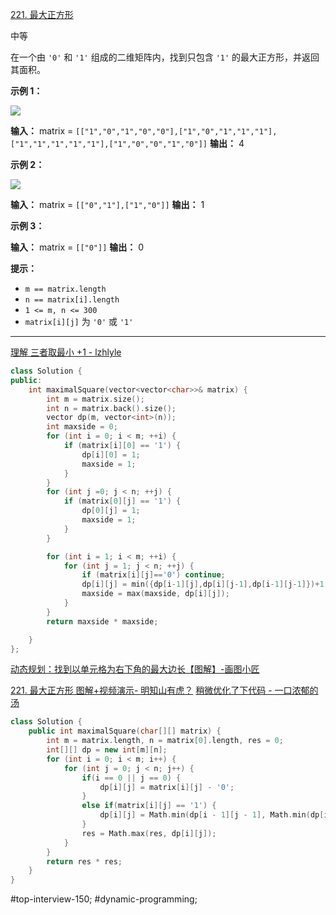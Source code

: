 [221. 最大正方形](https://leetcode.cn/problems/maximal-square/)

中等

在一个由 `'0'` 和 `'1'` 组成的二维矩阵内，找到只包含 `'1'` 的最大正方形，并返回其面积。

**示例 1：**

![](https://assets.leetcode.com/uploads/2020/11/26/max1grid.jpg)

**输入：** matrix = `[["1","0","1","0","0"],["1","0","1","1","1"],["1","1","1","1","1"],["1","0","0","1","0"]]`
**输出：** 4

**示例 2：**

![](https://assets.leetcode.com/uploads/2020/11/26/max2grid.jpg)

**输入：** matrix = `[["0","1"],["1","0"]]`
**输出：** 1

**示例 3：**

**输入：** matrix = `[["0"]]`
**输出：** 0

**提示：**

- `m == matrix.length`
- `n == matrix[i].length`
- `1 <= m, n <= 300`
- `matrix[i][j]` 为 `'0'` 或 `'1'`
---- ----
[理解 三者取最小 +1 - lzhlyle](https://leetcode.cn/problems/maximal-square/solutions/44586/li-jie-san-zhe-qu-zui-xiao-1-by-lzhlyle)

```cpp
class Solution {
public:
    int maximalSquare(vector<vector<char>>& matrix) {
        int m = matrix.size();
        int n = matrix.back().size();
        vector dp(m, vector<int>(n));
        int maxside = 0;
        for (int i = 0; i < m; ++i) {
            if (matrix[i][0] == '1') {
                dp[i][0] = 1;
                maxside = 1;
            }
        }
        for (int j =0; j < n; ++j) {
            if (matrix[0][j] == '1') {
                dp[0][j] = 1;
                maxside = 1;
            }
        }

        for (int i = 1; i < m; ++i) {
            for (int j = 1; j < n; ++j) {
                if (matrix[i][j]=='0') continue;
                dp[i][j] = min({dp[i-1][j],dp[i][j-1],dp[i-1][j-1]})+1;                
                maxside = max(maxside, dp[i][j]);
            }
        }
        return maxside * maxside;

    }
};
```

[动态规划：找到以单元格为右下角的最大边长【图解】-画图小匠](https://leetcode.cn/problems/maximal-square/solutions/2778034/javapython3cdong-tai-gui-hua-zhao-dao-yi-ik6m)

[221. 最大正方形 图解+视频演示- 明知山有虎？](https://leetcode.cn/problems/maximal-square/solutions/253739/221-zui-da-zheng-fang-xing-tu-jie-shi-pin-yan-shi-)
[稍微优化了下代码 - 一口浓郁的汤](https://leetcode.cn/problems/maximal-square/solutions/253739/221-zui-da-zheng-fang-xing-tu-jie-shi-pin-yan-shi-/comments/858920/)

```cpp
class Solution {
    public int maximalSquare(char[][] matrix) {
        int m = matrix.length, n = matrix[0].length, res = 0;
        int[][] dp = new int[m][n];
        for (int i = 0; i < m; i++) {
            for (int j = 0; j < n; j++) {
                if(i == 0 || j == 0) {
                    dp[i][j] = matrix[i][j] - '0';
                }
                else if(matrix[i][j] == '1') {
                    dp[i][j] = Math.min(dp[i - 1][j - 1], Math.min(dp[i][j - 1], dp[i - 1][j])) + 1;
                }
                res = Math.max(res, dp[i][j]);
            }
        }
        return res * res;
    }
}
```
#top-interview-150; #dynamic-programming;  